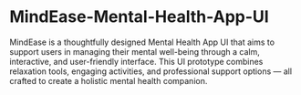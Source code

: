 # MindEase-Mental-Health-App-UI
MindEase is a thoughtfully designed Mental Health App UI that aims to support users in managing their mental well-being through a calm, interactive, and user-friendly interface. This UI prototype combines relaxation tools, engaging activities, and professional support options — all crafted to create a holistic mental health companion.
